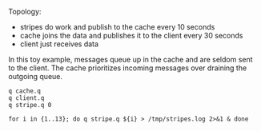 

Topology:
- stripes do work and publish to the cache every 10 seconds
- cache joins the data and publishes it to the client every 30 seconds
- client just receives data

In this toy example, messages queue up in the cache and are seldom sent to the client.
The cache prioritizes incoming messages over draining the outgoing queue.

```
q cache.q
q client.q
q stripe.q 0

for i in {1..13}; do q stripe.q ${i} > /tmp/stripes.log 2>&1 & done
```

